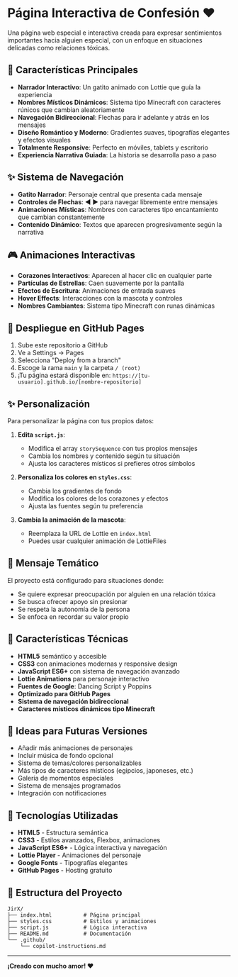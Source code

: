 # Página Interactiva de Confesión ❤️

Una página web especial e interactiva creada para expresar sentimientos importantes hacia alguien especial, con un enfoque en situaciones delicadas como relaciones tóxicas.

## 🌟 Características Principales

- **Narrador Interactivo**: Un gatito animado con Lottie que guía la experiencia
- **Nombres Místicos Dinámicos**: Sistema tipo Minecraft con caracteres rúnicos que cambian aleatoriamente
- **Navegación Bidireccional**: Flechas para ir adelante y atrás en los mensajes
- **Diseño Romántico y Moderno**: Gradientes suaves, tipografías elegantes y efectos visuales
- **Totalmente Responsive**: Perfecto en móviles, tablets y escritorio
- **Experiencia Narrativa Guiada**: La historia se desarrolla paso a paso

## ✨ Sistema de Navegación

- **Gatito Narrador**: Personaje central que presenta cada mensaje
- **Controles de Flechas**: ◀ ▶ para navegar libremente entre mensajes
- **Animaciones Místicas**: Nombres con caracteres tipo encantamiento que cambian constantemente
- **Contenido Dinámico**: Textos que aparecen progresivamente según la narrativa

## 🎮 Animaciones Interactivas

- **Corazones Interactivos**: Aparecen al hacer clic en cualquier parte
- **Partículas de Estrellas**: Caen suavemente por la pantalla
- **Efectos de Escritura**: Animaciones de entrada suaves
- **Hover Effects**: Interacciones con la mascota y controles
- **Nombres Cambiantes**: Sistema tipo Minecraft con runas dinámicas

## 🚀 Despliegue en GitHub Pages

1. Sube este repositorio a GitHub
2. Ve a Settings → Pages
3. Selecciona "Deploy from a branch"
4. Escoge la rama `main` y la carpeta `/ (root)`
5. ¡Tu página estará disponible en: `https://[tu-usuario].github.io/[nombre-repositorio]`

## ✨ Personalización

Para personalizar la página con tus propios datos:

1. **Edita `script.js`**:
   - Modifica el array `storySequence` con tus propios mensajes
   - Cambia los nombres y contenido según tu situación
   - Ajusta los caracteres místicos si prefieres otros símbolos

2. **Personaliza los colores en `styles.css`**:
   - Cambia los gradientes de fondo
   - Modifica los colores de los corazones y efectos
   - Ajusta las fuentes según tu preferencia

3. **Cambia la animación de la mascota**:
   - Reemplaza la URL de Lottie en `index.html`
   - Puedes usar cualquier animación de LottieFiles

## 🎯 Mensaje Temático

El proyecto está configurado para situaciones donde:
- Se quiere expresar preocupación por alguien en una relación tóxica
- Se busca ofrecer apoyo sin presionar
- Se respeta la autonomía de la persona
- Se enfoca en recordar su valor propio

## 📱 Características Técnicas

- **HTML5** semántico y accesible
- **CSS3** con animaciones modernas y responsive design
- **JavaScript ES6+** con sistema de navegación avanzado
- **Lottie Animations** para personaje interactivo
- **Fuentes de Google**: Dancing Script y Poppins
- **Optimizado para GitHub Pages**
- **Sistema de navegación bidireccional**
- **Caracteres místicos dinámicos tipo Minecraft**

## 💖 Ideas para Futuras Versiones

- Añadir más animaciones de personajes
- Incluir música de fondo opcional
- Sistema de temas/colores personalizables
- Más tipos de caracteres místicos (egipcios, japoneses, etc.)
- Galería de momentos especiales
- Sistema de mensajes programados
- Integración con notificaciones

## 🔧 Tecnologías Utilizadas

- **HTML5** - Estructura semántica
- **CSS3** - Estilos avanzados, Flexbox, animaciones
- **JavaScript ES6+** - Lógica interactiva y navegación
- **Lottie Player** - Animaciones del personaje
- **Google Fonts** - Tipografías elegantes
- **GitHub Pages** - Hosting gratuito

## 🚀 Estructura del Proyecto

```
JirX/
├── index.html          # Página principal
├── styles.css          # Estilos y animaciones
├── script.js           # Lógica interactiva
├── README.md           # Documentación
└── .github/
    └── copilot-instructions.md
```

---

**¡Creado con mucho amor! ❤️**
